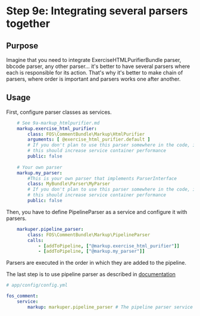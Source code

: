 Step 9e: Integrating several parsers together
=============================================

Purpose
--------
Imagine that you need to integrate ExerciseHTMLPurifierBundle parser, bbcode parser, any other parser... it's better to have several parsers where each is responsible for its action. That's why it's better to make chain of parsers, where order is important and parsers works one after another.

Usage
-----

First, configure parser classes as services.

```yaml
    # See 9a-markup_htmlpurifier.md
    markup.exercise_html_purifier:
        class: FOS\CommentBundle\Markup\HtmlPurifier
        arguments: [ @exercise_html_purifier.default ]
        # If you don't plan to use this parser somewhere in the code, it's better to make it private.
        # this should increase service container performance
        public: false        
        
    # Your own parser    
    markup.my_parser:
        #This is your own parser that implements ParserInterface
        class: MyBundle\Parser\MyParser
        # If you don't plan to use this parser somewhere in the code, it's better to make it private.
        # this should increase service container performance
        public: false
```

Then, you have to define PipelineParser as a service and configure it with parsers.

```yaml
    markuper.pipeline_parser:
        class: FOS\CommentBundle\Markup\PipelineParser
        calls:
            - [addToPipeline, ["@markup.exercise_html_purifier"]]
            - [addToPipeline, ["@markup.my_parser"]]
```

Parsers are executed in the order in which they are added to the pipeline.


The last step is to use pipeline parser as described in [documentation](9-using_a_markup_parser.md)
```yaml
# app/config/config.yml

fos_comment:
    service:
        markup: markuper.pipeline_parser # The pipeline parser service
```
